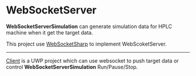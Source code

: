 # WebSocketServer

**WebSocketServerSimulation** can generate simulation data for HPLC machine when it get the target data. 

This project use [WebSocketSharp](https://github.com/sta/websocket-sharp) to implement WebScoketServer.


***
[Client](https://github.com/zxcv1884/UWPWebSocketClient) is a UWP project which can use websocket to push target data or control **WebSocketServerSimulation** Run/Pause/Stop.
